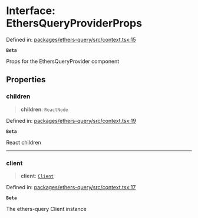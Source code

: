 # Interface: EthersQueryProviderProps

Defined in: [packages/ethers-query/src/context.tsx:15](https://github.com/Recursive-Studio/ethers-query/blob/1bdb1b329b122727a817aadaea601cbc34f09e37/packages/ethers-query/src/context.tsx#L15)

**`Beta`**

Props for the EthersQueryProvider component

## Properties

### children

> **children**: `ReactNode`

Defined in: [packages/ethers-query/src/context.tsx:19](https://github.com/Recursive-Studio/ethers-query/blob/1bdb1b329b122727a817aadaea601cbc34f09e37/packages/ethers-query/src/context.tsx#L19)

**`Beta`**

React children

***

### client

> **client**: [`Client`](../classes/Client.md)

Defined in: [packages/ethers-query/src/context.tsx:17](https://github.com/Recursive-Studio/ethers-query/blob/1bdb1b329b122727a817aadaea601cbc34f09e37/packages/ethers-query/src/context.tsx#L17)

**`Beta`**

The ethers-query Client instance
